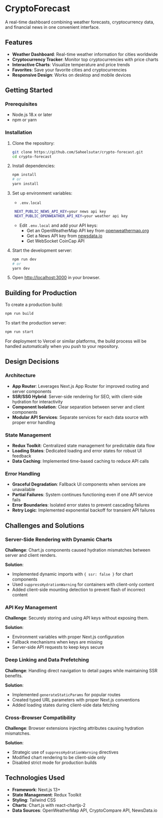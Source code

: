 # CryptoForecast

A real-time dashboard combining weather forecasts, cryptocurrency data, and financial news in one convenient interface.

## Features

- **Weather Dashboard**: Real-time weather information for cities worldwide
- **Cryptocurrency Tracker**: Monitor top cryptocurrencies with price charts
- **Interactive Charts**: Visualize temperature and price trends
- **Favorites**: Save your favorite cities and cryptocurrencies
- **Responsive Design**: Works on desktop and mobile devices

## Getting Started

### Prerequisites

- Node.js 18.x or later
- npm or yarn

### Installation

1. Clone the repository:
   ```bash
   git clone https://github.com/Saheelsutar/crypto-forecast.git
   cd crypto-forecast
   ```

2. Install dependencies:
   ```bash
   npm install
   # or
   yarn install
   ```

3. Set up environment variables:
   -  `.env.local`
   ```bash
    NEXT_PUBLIC_NEWS_API_KEY=your news api key
    NEXT_PUBLIC_OPENWEATHER_API_KEY=your weather api key

   ```
   - Edit `.env.local` and add your API keys:
     - Get an OpenWeatherMap API key from [openweathermap.org](https://openweathermap.org/api)
     - Get a News API key from [newsdata.io](https://newsdata.io/)
     - Get WebSocket CoinCap API

4. Start the development server:
   ```bash
   npm run dev
   # or
   yarn dev
   ```

5. Open [http://localhost:3000](http://localhost:3000) in your browser.

## Building for Production

To create a production build:

```bash
npm run build
```

To start the production server:

```bash
npm run start
```

For deployment to Vercel or similar platforms, the build process will be handled automatically when you push to your repository.

## Design Decisions

### Architecture

- **App Router**: Leverages Next.js App Router for improved routing and server components
- **SSR/SSG Hybrid**: Server-side rendering for SEO, with client-side hydration for interactivity
- **Component Isolation**: Clear separation between server and client components
- **Modular API Services**: Separate services for each data source with proper error handling

### State Management

- **Redux Toolkit**: Centralized state management for predictable data flow
- **Loading States**: Dedicated loading and error states for robust UI feedback
- **Data Caching**: Implemented time-based caching to reduce API calls

### Error Handling

- **Graceful Degradation**: Fallback UI components when services are unavailable
- **Partial Failures**: System continues functioning even if one API service fails
- **Error Boundaries**: Isolated error states to prevent cascading failures
- **Retry Logic**: Implemented exponential backoff for transient API failures

## Challenges and Solutions

### Server-Side Rendering with Dynamic Charts

**Challenge**: Chart.js components caused hydration mismatches between server and client renders.

**Solution**: 
- Implemented dynamic imports with `{ ssr: false }` for chart components
- Used `suppressHydrationWarning` for containers with client-only content
- Added client-side mounting detection to prevent flash of incorrect content

### API Key Management

**Challenge**: Securely storing and using API keys without exposing them.

**Solution**:
- Environment variables with proper Next.js configuration
- Fallback mechanisms when keys are missing
- Server-side API requests to keep keys secure

### Deep Linking and Data Prefetching

**Challenge**: Handling direct navigation to detail pages while maintaining SSR benefits.

**Solution**:
- Implemented `generateStaticParams` for popular routes
- Created typed URL parameters with proper Next.js conventions
- Added loading states during client-side data fetching

### Cross-Browser Compatibility

**Challenge**: Browser extensions injecting attributes causing hydration mismatches.

**Solution**:
- Strategic use of `suppressHydrationWarning` directives
- Modified chart rendering to be client-side only
- Disabled strict mode for production builds

## Technologies Used

- **Framework**: Next.js 13+
- **State Management**: Redux Toolkit
- **Styling**: Tailwind CSS
- **Charts**: Chart.js with react-chartjs-2
- **Data Sources**: OpenWeatherMap API, CryptoCompare API, NewsData.io

